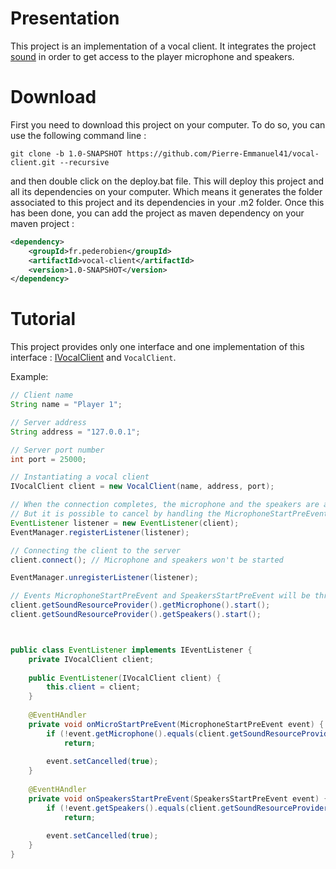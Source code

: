 # Presentation

This project is an implementation of a vocal client. It integrates the project [sound](https://github.com/Pierre-Emmanuel41/sound) in order to get access to the player microphone and speakers.

# Download

First you need to download this project on your computer. To do so, you can use the following command line :

```git
git clone -b 1.0-SNAPSHOT https://github.com/Pierre-Emmanuel41/vocal-client.git --recursive
```

and then double click on the deploy.bat file. This will deploy this project and all its dependencies on your computer. Which means it generates the folder associated to this project and its dependencies in your .m2 folder. Once this has been done, you can add the project as maven dependency on your maven project :

```xml
<dependency>
	<groupId>fr.pederobien</groupId>
	<artifactId>vocal-client</artifactId>
	<version>1.0-SNAPSHOT</version>
</dependency>
```

# Tutorial

This project provides only one interface and one implementation of this interface : [IVocalClient](https://github.com/Pierre-Emmanuel41/vocal-client/blob/1.0-SNAPSHOT/src/main/java/fr/pederobien/vocal/client/interfaces/IVocalClient.java) and <code>VocalClient</code>.

Example:

```java
// Client name
String name = "Player 1";

// Server address
String address = "127.0.0.1";

// Server port number
int port = 25000;

// Instantiating a vocal client
IVocalClient client = new VocalClient(name, address, port);

// When the connection completes, the microphone and the speakers are automatically started
// But it is possible to cancel by handling the MicrophoneStartPreEvent and SpeakersStartPreEvent:
EventListener listener = new EventListener(client);
EventManager.registerListener(listener);

// Connecting the client to the server
client.connect(); // Microphone and speakers won't be started

EventManager.unregisterListener(listener);

// Events MicrophoneStartPreEvent and SpeakersStartPreEvent will be thrown but not cancelled.
client.getSoundResourceProvider().getMicrophone().start();
client.getSoundResourceProvider().getSpeakers().start();



public class EventListener implements IEventListener {
	private IVocalClient client;
	
	public EventListener(IVocalClient client) {
		this.client = client;
	}
	
	@EventHAndler
	private void onMicroStartPreEvent(MicrophoneStartPreEvent event) {
		if (!event.getMicrophone().equals(client.getSoundResourceProvider().getMicrophone()))
			return;
		
		event.setCancelled(true);
	}
	
	@EventHAndler
	private void onSpeakersStartPreEvent(SpeakersStartPreEvent event) {
		if (!event.getSpeakers().equals(client.getSoundResourceProvider().getSpeakers()))
			return;
		
		event.setCancelled(true);
	}
}
```
